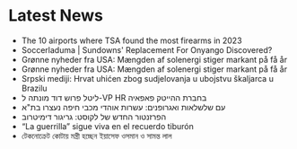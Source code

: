 # Latest News
-  The 10 airports where TSA found the most firearms in 2023
-  Soccerladuma | Sundowns' Replacement For Onyango Discovered?
-  Grønne nyheder fra USA: Mængden af solenergi stiger markant på få år
-  Grønne nyheder fra USA: Mængden af solenergi stiger markant på få år
-  Srpski mediji: Hrvat uhićen zbog sudjelovanja u ubojstvu škaljarca u Brazilu
-  ליטל פרוש דוד מונתה ל-VP HR בחברת ההייטק פאפאיה
-  עם שלשלאות ואגרופנים: עשרות אוהדי מכבי חיפה נעצרו בת"א
-  הפרזנטור החדש של לקוסט: גריגור דימיטרוב
-  “La guerrilla” sigue viva en el recuerdo tiburón
-  টেকনোক্রেট কোটায় মন্ত্রী হচ্ছেন ইয়াসেফ ওসমান ও সামন্ত লাল
